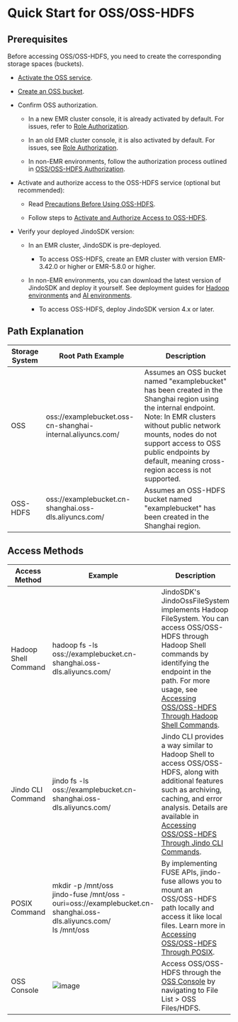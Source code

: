 # Quick Start for OSS/OSS-HDFS

## Prerequisites

Before accessing OSS/OSS-HDFS, you need to create the corresponding storage spaces (buckets).

*   [Activate the OSS service](https://help.aliyun.com/document_detail/31884.html).

*   [Create an OSS bucket](https://www.alibabacloud.com/help/zh/object-storage-service/latest/oss-console-create-buckets).

*   Confirm OSS authorization.

    *   In a new EMR cluster console, it is already activated by default. For issues, refer to [Role Authorization](https://help.aliyun.com/document_detail/379951.html).

    *   In an old EMR cluster console, it is also activated by default. For issues, see [Role Authorization](https://help.aliyun.com/document_detail/28072.html).

    *   In non-EMR environments, follow the authorization process outlined in [OSS/OSS-HDFS Authorization](./oss_ram_policy.md).

*   Activate and authorize access to the OSS-HDFS service (optional but recommended):

    *   Read [Precautions Before Using OSS-HDFS](https://www.alibabacloud.com/help/zh/object-storage-service/latest/usage-instructions-of-oss-hdfs).

    *   Follow steps to [Activate and Authorize Access to OSS-HDFS](https://help.aliyun.com/document_detail/419505.html).

*   Verify your deployed JindoSDK version:

    *   In an EMR cluster, JindoSDK is pre-deployed.

        *   To access OSS-HDFS, create an EMR cluster with version EMR-3.42.0 or higher or EMR-5.8.0 or higher.

    *   In non-EMR environments, you can download the latest version of JindoSDK and deploy it yourself. See deployment guides for [Hadoop environments](../jindosdk/jindosdk_deployment_hadoop.md) and [AI environments](../jindosdk/jindosdk_deployment_ai.md).

        *   To access OSS-HDFS, deploy JindoSDK version 4.x or later.



## Path Explanation

|Storage System| Root Path Example| Description|
|---|---|---|
|OSS| oss://examplebucket.oss-cn-shanghai-internal.aliyuncs.com/| Assumes an OSS bucket named "examplebucket" has been created in the Shanghai region using the internal endpoint. Note: In EMR clusters without public network mounts, nodes do not support access to OSS public endpoints by default, meaning cross-region access is not supported.|
|OSS-HDFS| oss://examplebucket.cn-shanghai.oss-dls.aliyuncs.com/| Assumes an OSS-HDFS bucket named "examplebucket" has been created in the Shanghai region.| Access methods for OSS and OSS-HDFS are identical except for the endpoint in the path.

## Access Methods

|Access Method| Example| Description|
|---|---|---|
|Hadoop Shell Command| hadoop fs -ls oss://examplebucket.cn-shanghai.oss-dls.aliyuncs.com/| JindoSDK's JindoOssFileSystem implements Hadoop FileSystem. You can access OSS/OSS-HDFS through Hadoop Shell commands by identifying the endpoint in the path. For more usage, see [Accessing OSS/OSS-HDFS Through Hadoop Shell Commands](./usages/oss_hadoop_shell.md).|
|Jindo CLI Command| jindo fs -ls oss://examplebucket.cn-shanghai.oss-dls.aliyuncs.com/| Jindo CLI provides a way similar to Hadoop Shell to access OSS/OSS-HDFS, along with additional features such as archiving, caching, and error analysis. Details are available in [Accessing OSS/OSS-HDFS Through Jindo CLI Commands](./usages/oss_jindo_cli.md).|
|POSIX Command| mkdir -p /mnt/oss<br>jindo-fuse /mnt/oss -ouri=oss://examplebucket.cn-shanghai.oss-dls.aliyuncs.com/<br>ls /mnt/oss| By implementing FUSE APIs, jindo-fuse allows you to mount an OSS/OSS-HDFS path locally and access it like local files. Learn more in [Accessing OSS/OSS-HDFS Through POSIX](./usages/oss_posix.md).|
|OSS Console| ![image](https://alidocs.oss-accelerate.aliyuncs.com/res/AmPdnp5J3dDpqw98/img/92a7fe0e-28fd-44fa-bf78-9af8155636d0.png)| Access OSS/OSS-HDFS through the [OSS Console](https://oss.console.aliyun.com/) by navigating to File List > OSS Files/HDFS.|